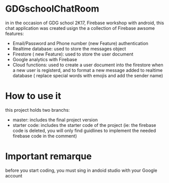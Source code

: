 # GDGschoolChatRoom
in in the occasion of GDG school 2K17, Firebase workshop with android, this chat application was created usign the a collection of Firebase awsome features:
- Email/Password and Phone number (new Feature) authentication
- Realtime database: used to store the messages object
- Firestore ( new Feature): used to store the user document 
- Google analytics with Firebase 
- Cloud functions: used to create a user document into the firestore when a new user is registerd, and to format a new message added to realtime database ( replace special words with emojis and add the sender name)
# How to use it 
this project holds two branchs:
- master: includes the final project version 
- starter code: includes the starter code of the project (ie: the firebase code is deleted, you will only find guidlines to implement the needed firebase code in the comment)
# Important remarque 
before you start coding, you must sing in andoid studio with your Google account
